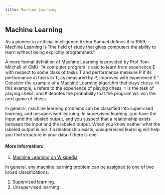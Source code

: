 ```yaml
---
title: Machine Learning
---
```

## Machine Learning

<!-- The article goes here, in GitHub-flavored Markdown. Feel free to add YouTube videos, images, and CodePen/JSBin embeds  -->
As a pioneer in artificial intelligence Arthur Samuel defines it in 1959, Machine Learning is "the field of study that gives computers the ability to learn without being explicitly programmed."

A more formal definition of Machine Learning is provided by Prof Tom Mitchell of CMU: "A computer program is said to learn from experience E with respect to some class of tasks T and performance measure P if its performance at tasks in T, as measured by P, improves with experience E." Consider the example of a Machine Learning algorithm that plays chess. In this example, `E` refers to the experience of playing chess, `T` is the task of playing chess, and `P` denotes the probability that the program will win the next game of chess.

In general, machine learning problems can be classified into supervised learning, and unsupervised learning. In supervised learning, you have the input and the labeled output, and you suspect that a relationship exists between the input and the labeled output. When you know neither what the labeled output is nor if a relationship exists, unsupervised learning will help you find structure in your data if there is one.

#### More Information:
<!-- Please add any articles you think might be helpful to read before writing the article -->
1. <a href='https://en.wikipedia.org/wiki/Machine_learning' target='_blank' rel='nofollow'>Machine Learning on Wikipedia</a>

In general, any machine learning problem can be assigned to one of two broad classifications:

1. Supervised learning.
2. Unsupervised learning.
